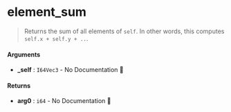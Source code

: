 # element\_sum

>  Returns the sum of all elements of `self`.
>  In other words, this computes `self.x + self.y + ..`.

#### Arguments

- **\_self** : `I64Vec3` \- No Documentation 🚧

#### Returns

- **arg0** : `i64` \- No Documentation 🚧